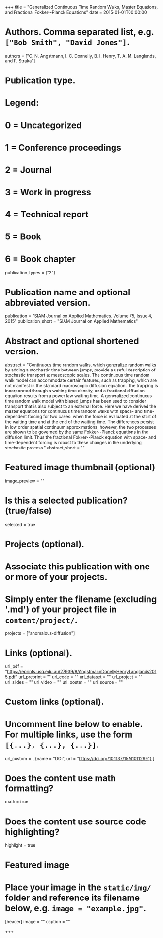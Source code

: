 +++
title = "Generalized Continuous Time Random Walks, Master Equations, and Fractional Fokker--Planck Equations"
date = 2015-01-01T00:00:00

# Authors. Comma separated list, e.g. `["Bob Smith", "David Jones"]`.
authors = ["C. N. Angstmann, I. C. Donnelly, B. I. Henry, T. A. M. Langlands, and P. Straka"]

# Publication type.
# Legend:
# 0 = Uncategorized
# 1 = Conference proceedings
# 2 = Journal
# 3 = Work in progress
# 4 = Technical report
# 5 = Book
# 6 = Book chapter
publication_types = ["2"]

# Publication name and optional abbreviated version.
publication = "SIAM Journal on Applied Mathematics. Volume 75, Issue 4, 2015"
publication_short = "SIAM Journal on Applied Mathematics"

# Abstract and optional shortened version.
abstract = "Continuous time random walks, which generalize random walks by adding a stochastic time between jumps, provide a useful description of stochastic transport at mesoscopic scales. The continuous time random walk model can accommodate certain features, such as trapping, which are not manifest in the standard macroscopic diffusion equation. The trapping is incorporated through a waiting time density, and a fractional diffusion equation results from a power law waiting time. A generalized continuous time random walk model with biased jumps has been used to consider transport that is also subject to an external force. Here we have derived the master equations for continuous time random walks with space- and time-dependent forcing for two cases: when the force is evaluated at the start of the waiting time and at the end of the waiting time. The differences persist in low order spatial continuum approximations; however, the two processes are shown to be governed by the same Fokker--Planck equations in the diffusion limit. Thus the fractional Fokker--Planck equation with space- and time-dependent forcing is robust to these changes in the underlying stochastic process."
abstract_short = ""

# Featured image thumbnail (optional)
image_preview = ""

# Is this a selected publication? (true/false)
selected = true

# Projects (optional).
#   Associate this publication with one or more of your projects.
#   Simply enter the filename (excluding '.md') of your project file in `content/project/`.
projects = ["anomalous-diffusion"]

# Links (optional).
url_pdf = "https://eprints.usq.edu.au/27939/8/AngstmannDonellyHenryLanglands2015.pdf"
url_preprint = ""
url_code = ""
url_dataset = ""
url_project = ""
url_slides = ""
url_video = ""
url_poster = ""
url_source = ""

# Custom links (optional).
#   Uncomment line below to enable. For multiple links, use the form `[{...}, {...}, {...}]`.
url_custom = [
    {name = "DOI", url = "https://doi.org/10.1137/15M1011299"}
]


# Does the content use math formatting?
math = true

# Does the content use source code highlighting?
highlight = true

# Featured image
# Place your image in the `static/img/` folder and reference its filename below, e.g. `image = "example.jpg"`.
[header]
image = ""
caption = ""

+++
